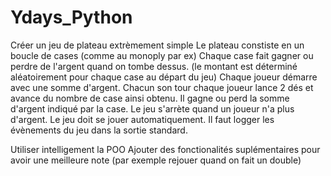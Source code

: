 # Ydays_Python

Créer un jeu de plateau extrèmement simple
Le plateau constiste en un boucle de cases (comme au monoply par ex)
Chaque case fait gagner ou perdre de l'argent quand on tombe dessus. (le montant est déterminé aléatoirement pour chaque case au départ du jeu)
Chaque joueur démarre avec une somme d'argent.
Chacun son tour chaque joueur lance 2 dés et avance du nombre de case ainsi obtenu.
Il gagne ou perd la somme d'argent indiqué par la case.
Le jeu s'arrète quand un joueur n'a plus d'argent.
Le jeu doit se jouer automatiquement.
Il faut logger les évènements du jeu dans la sortie standard.

Utiliser intelligement la POO
Ajouter des fonctionalités suplémentaires pour avoir une meilleure note (par exemple rejouer quand on fait un double)
